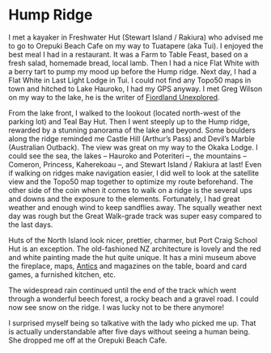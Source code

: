 # Hump Ridge

I met a kayaker in Freshwater Hut (Stewart Island / Rakiura) who advised me to go to Orepuki Beach Cafe on my way to Tuatapere (aka Tui). I enjoyed the best meal I had in a restaurant. It was a Farm to Table Feast, based on a fresh salad, homemade bread, local lamb. Then I had a nice Flat White with a berry tart to pump my mood up before the Hump ridge. Next day, I had a Flat White in Last Light Lodge in Tui. I could not find any Topo50 maps in town and hitched to Lake Hauroko, I had my GPS anyway. I met Greg Wilson on my way to the lake, he is the writer of [Fiordland Unexplored](https://www.fiordlandunexplored.com/).

From the lake front, I walked to the lookout (located north-west of the parking lot) and Teal Bay Hut. Then I went steeply up to the Hump ridge, rewarded by a stunning panorama of the lake and beyond. Some boulders along the ridge reminded me Castle Hill (Arthur’s Pass) and Devil’s Marble (Australian Outback). The view was great on my way to the Okaka Lodge. I could see the sea, the lakes – Hauroko and Poteriteri –, the mountains – Comeron, Princess, Kaherekoau –, and Stewart Island / Rakiura at last! Even if walking on ridges make navigation easier, I did well to look at the satellite view and the Topo50 map together to optimize my route beforehand. The other side of the coin when it comes to walk on a ridge is the several ups and downs and the exposure to the elements. Fortunately, I had great weather and enough wind to keep sandflies away. The squally weather next day was rough but the Great Walk-grade track was super easy compared to the last days.

Huts of the North Island look nicer, prettier, charmer, but Port Craig School Hut is an exception. The old-fashioned NZ architecture is lovely and the red and white painting made the hut quite unique. It has a mini museum above the fireplace, maps, [Antics](https://www.outc.org.nz/antics-library) and magazines on the table, board and card games, a furnished kitchen, etc.

The widespread rain continued until the end of the track which went through a wonderful beech forest, a rocky beach and a gravel road. I could now see snow on the ridge. I was lucky not to be there anymore!

I surprised myself being so talkative with the lady who picked me up. That is actually understandable after five days without seeing a human being. She dropped me off at the Orepuki Beach Cafe.
